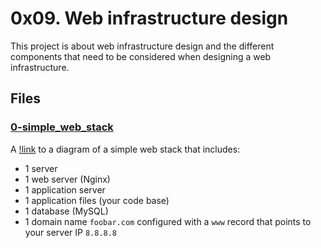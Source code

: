 # 0x09. Web infrastructure design

This project is about web infrastructure design and the different components that need to be considered when designing a web infrastructure.

## Files

### [0-simple_web_stack](./0-simple_web_stack)

A [!link](https://github.com/4MR4N11/alx-system_engineering-devops/blob/master/0x09-web_infrastructure_design/images/0-simple_web_stack.png) to a diagram of a simple web stack that includes:
- 1 server
- 1 web server (Nginx)
- 1 application server
- 1 application files (your code base)
- 1 database (MySQL)
- 1 domain name `foobar.com` configured with a `www` record that points to your server IP `8.8.8.8`
